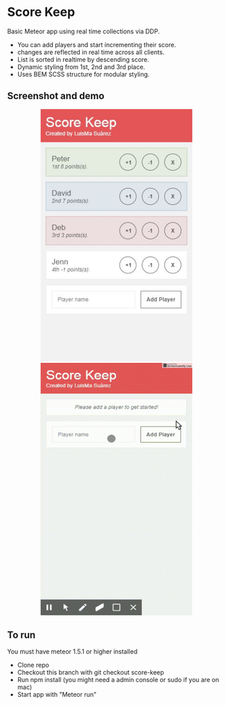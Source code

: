 # Score Keep
Basic Meteor app using real time collections via DDP.
* You can add players and start incrementing their score.
* changes are reflected in real time across all clients.
* List is sorted in realtime by descending score.
* Dynamic styling from 1st, 2nd and 3rd place.
* Uses BEM SCSS structure for modular styling.

## Screenshot and demo
<div align="center">
  <img src="https://raw.githubusercontent.com/luismasg/Meteor/Images/screenshot.JPG" width="350"/> 
  <img src="https://raw.githubusercontent.com/luismasg/Meteor/Images/screencast.gif" width="350" height="582"/>   
</div>

## To run 
You must have meteor 1.5.1 or higher installed 
  
* Clone repo 
* Checkout this branch with git checkout score-keep
* Run npm install (you might need a admin console or sudo if you are on mac)
* Start app  with "Meteor run"

